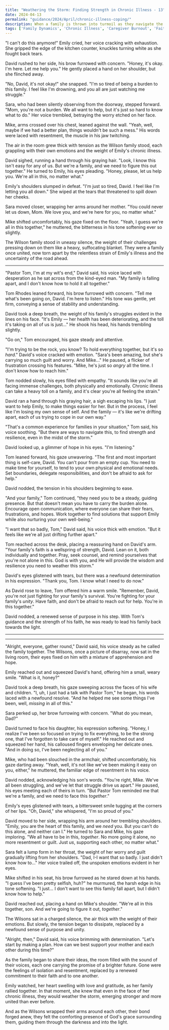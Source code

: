 ```yaml
---
title: "Weathering the Storm: Finding Strength in Chronic Illness - 13"
date: 2024-04-13
permalink: "guidance/2024/April/chronic-illness-coping/"
description: When a family is thrown into turmoil as they navigate the challenges of a loved one's chronic illness, they seek the guidance of Pastor Tom Rhodes to find a path forward that strengthens their bonds and their faith.
tags: ['Family Dynamics', 'Chronic Illness', 'Caregiver Burnout', 'Faith and Spirituality', 'Pastoral Guidance']
---
```

"I can't do this anymore!" Emily cried, her voice cracking with exhaustion. She gripped the edge of the kitchen counter, knuckles turning white as she fought back tears.

David rushed to her side, his brow furrowed with concern. "Honey, it's okay. I'm here. Let me help you." He gently placed a hand on her shoulder, but she flinched away.

"No, David, it's not okay!" she snapped. "I'm so tired of being a burden to this family. I feel like I'm drowning, and you all are just watching me struggle."

Sara, who had been silently observing from the doorway, stepped forward. "Mom, you're not a burden. We all want to help, but it's just so hard to know what to do." Her voice trembled, betraying the worry etched on her face.

Mike, arms crossed over his chest, leaned against the wall. "Yeah, well, maybe if we had a better plan, things wouldn't be such a mess." His words were laced with resentment, the muscle in his jaw twitching.

The air in the room grew thick with tension as the Wilson family stood, each grappling with their own emotions and the weight of Emily's chronic illness.

David sighed, running a hand through his graying hair. "Look, I know this isn't easy for any of us. But we're a family, and we need to figure this out together." He turned to Emily, his eyes pleading. "Honey, please, let us help you. We're all in this, no matter what."

Emily's shoulders slumped in defeat. "I'm just so tired, David. I feel like I'm letting you all down." She wiped at the tears that threatened to spill down her cheeks.

Sara moved closer, wrapping her arms around her mother. "You could never let us down, Mom. We love you, and we're here for you, no matter what."

Mike shifted uncomfortably, his gaze fixed on the floor. "Yeah, I guess we're all in this together," he muttered, the bitterness in his tone softening ever so slightly.

The Wilson family stood in uneasy silence, the weight of their challenges pressing down on them like a heavy, suffocating blanket. They were a family once united, now torn apart by the relentless strain of Emily's illness and the uncertainty of the road ahead.

***

"Pastor Tom, I'm at my wit's end," David said, his voice laced with desperation as he sat across from the kind-eyed man. "My family is falling apart, and I don't know how to hold it all together."

Tom Rhodes leaned forward, his brow furrowed with concern. "Tell me what's been going on, David. I'm here to listen." His tone was gentle, yet firm, conveying a sense of stability and understanding.

David took a deep breath, the weight of his family's struggles evident in the lines on his face. "It's Emily — her health has been deteriorating, and the toll it's taking on all of us is just..." He shook his head, his hands trembling slightly.

"Go on," Tom encouraged, his gaze steady and attentive.

"I'm trying to be the rock, you know? To hold everything together, but it's so _hard_." David's voice cracked with emotion. "Sara's been amazing, but she's carrying so much guilt and worry. And Mike..." He paused, a flicker of frustration crossing his features. "Mike, he's just so _angry_ all the time. I don't know how to reach him."

Tom nodded slowly, his eyes filled with empathy. "It sounds like you're all facing immense challenges, both physically and emotionally. Chronic illness can take a heavy toll on a family, and it's clear you're all feeling the strain."

David ran a hand through his graying hair, a sigh escaping his lips. "I just want to help Emily, to make things easier for her. But in the process, I feel like I'm losing my own sense of self. And the family — it's like we're drifting apart, each of us trying to cope in our own way."

"That's a common experience for families in your situation," Tom said, his voice soothing. "But there are ways to navigate this, to find strength and resilience, even in the midst of the storm."

David looked up, a glimmer of hope in his eyes. "I'm listening."

Tom leaned forward, his gaze unwavering. "The first and most important thing is self-care, David. You can't pour from an empty cup. You need to make time for yourself, to tend to your own physical and emotional needs. Set boundaries, delegate responsibilities, and don't be afraid to ask for help."

David nodded, the tension in his shoulders beginning to ease.

"And your family," Tom continued, "they need you to be a steady, guiding presence. But that doesn't mean you have to carry the burden alone. Encourage open communication, where everyone can share their fears, frustrations, and hopes. Work together to find solutions that support Emily while also nurturing your own well-being."

"I want that so badly, Tom," David said, his voice thick with emotion. "But it feels like we're all just drifting further apart."

Tom reached across the desk, placing a reassuring hand on David's arm. "Your family's faith is a wellspring of strength, David. Lean on it, both individually and together. Pray, seek counsel, and remind yourselves that you're not alone in this. God is with you, and He will provide the wisdom and resilience you need to weather this storm."

David's eyes glistened with tears, but there was a newfound determination in his expression. "Thank you, Tom. I know what I need to do now."

As David rose to leave, Tom offered him a warm smile. "Remember, David, you're not just fighting for your family's survival. You're fighting for your family's _unity_. Have faith, and don't be afraid to reach out for help. You're in this together."

David nodded, a renewed sense of purpose in his step. With Tom's guidance and the strength of his faith, he was ready to lead his family back towards the light.

***

***

"Alright, everyone, gather round," David said, his voice steady as he called the family together. The Wilsons, once a picture of disarray, now sat in the living room, their eyes fixed on him with a mixture of apprehension and hope.

Emily reached out and squeezed David's hand, offering him a small, weary smile. "What is it, honey?"

David took a deep breath, his gaze sweeping across the faces of his wife and children. "I, uh, I just had a talk with Pastor Tom," he began, his words laced with a newfound resolve. "And he helped me see some things I've been, well, _missing_ in all of this."

Sara perked up, her brow furrowing with concern. "What do you mean, Dad?"

David turned to face his daughter, his expression softening. "Honey, I realize I've been so focused on trying to fix everything, to be the strong one, that I've forgotten to take care of myself." He reached out and squeezed her hand, his calloused fingers enveloping her delicate ones. "And in doing so, I've been neglecting all of you."

Mike, who had been slouched in the armchair, shifted uncomfortably, his gaze darting away. "Yeah, well, it's not like we've been making it easy on you, either," he muttered, the familiar edge of resentment in his voice.

David nodded, acknowledging his son's words. "You're right, Mike. We've all been struggling, and we've let that struggle drive us apart." He paused, his eyes meeting each of theirs in turn. "But Pastor Tom reminded me that we're a family, and we need to face this _together_."

Emily's eyes glistened with tears, a bittersweet smile tugging at the corners of her lips. "Oh, David," she whispered, "I'm so proud of you."

David moved to her side, wrapping his arm around her trembling shoulders. "Emily, you are the heart of this family, and we _need_ you. But you can't do this alone, and neither can I." He turned to Sara and Mike, his gaze imploring. "We all have to be in this, _together_. No more going it alone, no more resentment or guilt. Just _us_, supporting each other, no matter what."

Sara felt a lump form in her throat, the weight of her worry and guilt gradually lifting from her shoulders. "Dad, I-I want that so badly. I just didn't know how to..." Her voice trailed off, the unspoken emotions evident in her eyes.

Mike shifted in his seat, his brow furrowed as he stared down at his hands. "I guess I've been pretty selfish, huh?" he murmured, the harsh edge in his tone softening. "I just... I don't want to see this family fall apart, but I didn't know how to help."

David reached out, placing a hand on Mike's shoulder. "We're all in this together, son. And we're going to figure it out, _together_."

The Wilsons sat in a charged silence, the air thick with the weight of their emotions. But slowly, the tension began to dissipate, replaced by a newfound sense of purpose and unity.

"Alright, then," David said, his voice brimming with determination. "Let's start by making a plan. How can we best support your mother and each other during this time?"

As the family began to share their ideas, the room filled with the sound of their voices, each one carrying the promise of a brighter future. Gone were the feelings of isolation and resentment, replaced by a renewed commitment to their faith and to one another.

Emily watched, her heart swelling with love and gratitude, as her family rallied together. In that moment, she knew that even in the face of her chronic illness, they would weather the storm, emerging stronger and more united than ever before.

And as the Wilsons wrapped their arms around each other, their bond forged anew, they felt the comforting presence of God's grace surrounding them, guiding them through the darkness and into the light.

